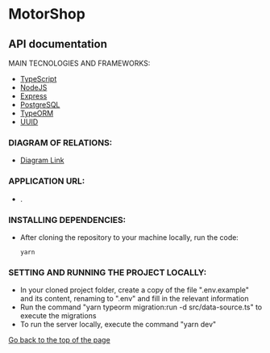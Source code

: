 # MotorShop

<h2>API documentation</h2

## MAIN TECNOLOGIES AND FRAMEWORKS:

- [TypeScript](https://www.typescriptlang.org/)
- [NodeJS](https://nodejs.org/en/)
- [Express](https://expressjs.com/pt-br/)
- [PostgreSQL](https://www.postgresql.org/)
- [TypeORM](https://typeorm.io/)
- [UUID](https://www.npmjs.com/package/uuid/)


 <h3>DIAGRAM OF RELATIONS:</h3>
 
 - [Diagram Link](https://drive.google.com/file/d/1u89c9MA_gQmjRl1cLfytNi57ix5rO4uR/view?usp=sharing/)

<h3>APPLICATION URL:</h3>
<ul>
 <li>.</li>
</ul>

<h3>INSTALLING DEPENDENCIES:</h3>
<ul>
<li>After cloning the repository to your machine locally, run the code:</li>
 
 ```shell
yarn
```
 
</ul>

<h3>SETTING AND RUNNING THE PROJECT LOCALLY:</h3>
<ul>
<li>In your cloned project folder, create a copy of the file ".env.example" and its content, renaming to ".env" and fill in the relevant information</li>
<li>Run the command "yarn typeorm migration:run -d src/data-source.ts" to execute the migrations</li>
<li>To run the server locally, execute the command "yarn dev"</li>
</ul>

[ Go back to the top of the page ](#MAIN-TECNOLOGIES-AND-FRAMEWORKS)
